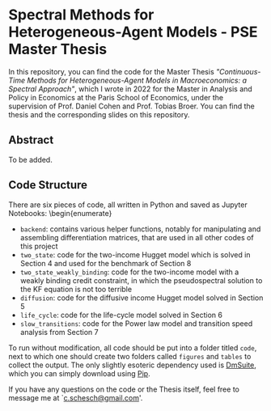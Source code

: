 # Spectral Methods for Heterogeneous-Agent Models - PSE Master Thesis

In this repository, you can find the code for the Master Thesis _"Continuous-Time Methods for Heterogeneous-Agent Models in Macroeconomics: a Spectral Approach"_, which I wrote in 2022 for the Master in Analysis and Policy in Economics at the Paris School of Economics, under the supervision of Prof. Daniel Cohen and Prof. Tobias Broer. You can find the thesis and the corresponding slides on this repository.

## Abstract

To be added.

## Code Structure

There are six pieces of code, all written in Python and saved as Jupyter Notebooks:
\begin{enumerate}
* `backend`: contains various helper functions, notably for manipulating and assembling differentiation matrices, that are used in all other codes of this project
* `two_state`: code for the two-income Hugget model which is solved in Section 4 and used for the benchmark of Section 8
* `two_state_weakly_binding`: code for the two-income model with a weakly binding credit constraint, in which the pseudospectral solution to the KF equation is not too terrible
* `diffusion`: code for the diffusive income Hugget model solved in Section 5
* `life_cycle`: code for the life-cycle model solved in Section 6
* `slow_transitions`: code for the Power law model and transition speed analysis from Section 7

To run without modification, all code should be put into a folder titled `code`, next to which one should create two folders called `figures` and `tables` to collect the output. The only slightly esoteric dependency used is [DmSuite](https://github.com/labrosse/dmsuite), which you can simply download using [Pip](https://pypi.org/project/dmsuite/).

If you have any questions on the code or the Thesis itself, feel free to message me at `c.schesch@gmail.com'.
